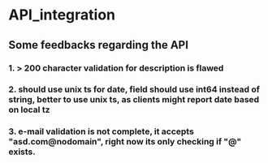 # API_integration
## Some feedbacks regarding the API
### 1. > 200 character validation for description is flawed
### 2. should use unix ts for date, field should use int64 instead of string, better to use unix ts, as clients might report date based on local tz
### 3. e-mail validation is not complete, it accepts "asd.com@nodomain", right now its only checking if "@" exists.
